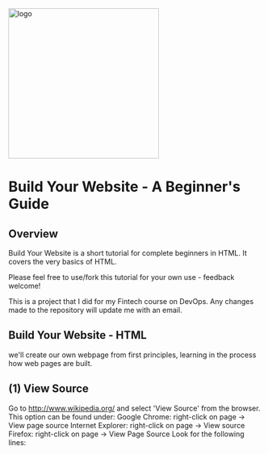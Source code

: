 
<img width="298" alt="logo" src="https://user-images.githubusercontent.com/84313183/124277605-cb19f800-db77-11eb-9bfd-a25dcba0cd3d.png">

# Build Your Website - A Beginner's Guide


## Overview
Build Your Website is a short tutorial for complete beginners in HTML. It covers the very basics of HTML.

Please feel free to use/fork this tutorial for your own use - feedback welcome!

This is a project that I did for my Fintech course on DevOps. Any changes made to the repository will update me with an email.

## Build Your Website - HTML

we'll create our own webpage from first principles, learning in the process how web pages are built.

## (1) View Source
Go to http://www.wikipedia.org/ and select 'View Source' from the browser. This option can be found under:
Google Chrome: right-click on page -> View page source
Internet Explorer: right-click on page -> View source
Firefox: right-click on page -> View Page Source
Look for the following lines:
<title ...
We can see that a webpage is defined by lots of text instructions - this is HTML
       
## (2) Example HTML
We're going to start with a basic webpage.

Open up a text editor:

Notepad (Windows)
Enter the following text  
   <img width="600" alt="html" src="https://user-images.githubusercontent.com/84313183/124280066-d3276700-db7a-11eb-90bb-dbeba2794873.png">
   

Save this file as index.html on your computer, and then double-click on the file from within the file explorer to launch your web browser and view the file.
The browser will display a blank page, because at the moment, although our web page contains some text, it does not contain any displayable text, only markup.

## (3) Title
We'll now change the title of the page so that the browser displays the page title in the system menu.

Back in the text editor, change the text to look like this:
       
<img width="643" alt="title" src="https://user-images.githubusercontent.com/84313183/124281074-f1419700-db7b-11eb-9efe-c870bdaebcc1.png">  
       
Save the file, and refresh the page in your browser. You should see that the page title (in the tab, or in the system menu) now says 'xxxx'.
             
## (4) Heading
We'll now add a heading, making some text appear in the page.

Back in the text editor, change the text to look like this:

<img width="637" alt="heading" src="https://user-images.githubusercontent.com/84313183/124281400-41b8f480-db7c-11eb-960f-3bc69aa1ef91.png">

Save the file, and refresh the page in your browser. You should see that the page now displays a heading (in bold).

## (5) Basic styles
We'll now change the styles for the page to make the image display a bit nicer.

Back in the text editor, we add the CSS link to beautify the page in CSS.

<link rel="stylesheet" href="styles.css">
   
Save the file, and refresh the page in your browser. You should see that the image is smaller and fits on the page.

## (6) Navigation Bar
We'll now add a navigation bar to the page, Home page & Contact page.

Back in the text editor, change the text to look like this:

<img width="231" alt="NAV" src="https://user-images.githubusercontent.com/84313183/124287578-c3138580-db82-11eb-978a-82ccca5315a8.png">

That includes creating a division class and list to link the pages.

## (7) Hyperlinks
We'll now add a hyperlink to the page, linking to another (external) web page.

Back in the text editor, change the text to look like this:

<img width="710" alt="hyperlink" src="https://user-images.githubusercontent.com/84313183/124296534-aaa86880-db8c-11eb-8e50-037baf091dc0.png">


## (8) What have we learnt?
We have looked a the HTML 'source code' used to tell web browsers how to display a page.

We have built up a web page step-by-step, adding:

Title,
Heading,
Text and Image,
Styles using CSS and 
Navigation Bar

The published website https://abalan06.github.io/project2_website/




 
   
  

